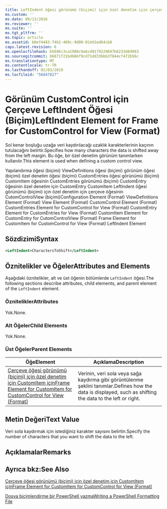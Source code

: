 ```yaml
---
title: LeftIndent öğesi görünümü (biçimi) için özel denetim için çerçeve için | Microsoft Docs
ms.custom: ''
ms.date: 09/13/2016
ms.reviewer: ''
ms.suite: ''
ms.tgt_pltfrm: ''
ms.topic: article
ms.assetid: b0ef4483-74b2-409c-9d00-014d1ed64cb8
caps.latest.revision: 6
ms.openlocfilehash: b5696c3ca1988c9a6cd9179229697b6233d8d993
ms.sourcegitcommit: b6871f21bd666f9cd71dd336bb3f844cf472b56c
ms.translationtype: MT
ms.contentlocale: tr-TR
ms.lasthandoff: 02/03/2019
ms.locfileid: "56847827"
---
```

# <a name="leftindent-element-for-frame-for-customcontrol-for-view-format"></a><span data-ttu-id="3f92b-102">Görünüm CustomControl için Çerçeve LeftIndent Öğesi (Biçim)</span><span class="sxs-lookup"><span data-stu-id="3f92b-102">LeftIndent Element for Frame for CustomControl for View (Format)</span></span>

<span data-ttu-id="3f92b-103">Sol kenar boşluğu uzağa veri kaydırılacağı uzaklık karakterlerinin kaçının tutulacağını belirtir.</span><span class="sxs-lookup"><span data-stu-id="3f92b-103">Specifies how many characters the data is shifted away from the left margin.</span></span> <span data-ttu-id="3f92b-104">Bu öğe, bir özel denetim görünüm tanımlarken kullanılır.</span><span class="sxs-lookup"><span data-stu-id="3f92b-104">This element is used when defining a custom control view.</span></span>

<span data-ttu-id="3f92b-105">Yapılandırma öğesi (biçimi) ViewDefinitions öğesi (biçimi) görünüm öğesi (biçimi) özel denetim öğesi (biçimi) CustomEntries öğesi görünümü (biçimi) CustomItem öğesinin CustomEntries görünümü (biçimi) CustomEntry öğesinin özel denetim için CustomEntry CustomItem LeftIndent öğesi görünümü (biçimi) için özel denetim için çerçeve öğesinin CutomControlView (biçimi)</span><span class="sxs-lookup"><span data-stu-id="3f92b-105">Configuration Element (Format) ViewDefinitions Element (Format) View Element (Format) CustomControl Element (Format) CustomEntries Element for CustomControl for View (Format) CustomEntry Element for CustomEntries for View (Format) CustomItem Element for CustomEntry for CutomControlView (Format) Frame Element for CustomItem for CustomControl for View (Format) LeftIndent Element</span></span>

## <a name="syntax"></a><span data-ttu-id="3f92b-106">Sözdizimi</span><span class="sxs-lookup"><span data-stu-id="3f92b-106">Syntax</span></span>

```xml
<LeftIndent>CharactersToShift</LeftIndent>
```

## <a name="attributes-and-elements"></a><span data-ttu-id="3f92b-107">Öznitelikler ve Öğeler</span><span class="sxs-lookup"><span data-stu-id="3f92b-107">Attributes and Elements</span></span>

<span data-ttu-id="3f92b-108">Aşağıdaki öznitelikler, alt ve üst öğenin bölümlerde `LeftIndent` öğesi.</span><span class="sxs-lookup"><span data-stu-id="3f92b-108">The following sections describe attributes, child elements, and parent element of the `LeftIndent` element.</span></span>

### <a name="attributes"></a><span data-ttu-id="3f92b-109">Öznitelikler</span><span class="sxs-lookup"><span data-stu-id="3f92b-109">Attributes</span></span>

<span data-ttu-id="3f92b-110">Yok.</span><span class="sxs-lookup"><span data-stu-id="3f92b-110">None.</span></span>

### <a name="child-elements"></a><span data-ttu-id="3f92b-111">Alt Öğeler</span><span class="sxs-lookup"><span data-stu-id="3f92b-111">Child Elements</span></span>

<span data-ttu-id="3f92b-112">Yok.</span><span class="sxs-lookup"><span data-stu-id="3f92b-112">None.</span></span>

### <a name="parent-elements"></a><span data-ttu-id="3f92b-113">Üst Öğeler</span><span class="sxs-lookup"><span data-stu-id="3f92b-113">Parent Elements</span></span>

|<span data-ttu-id="3f92b-114">Öğe</span><span class="sxs-lookup"><span data-stu-id="3f92b-114">Element</span></span>|<span data-ttu-id="3f92b-115">Açıklama</span><span class="sxs-lookup"><span data-stu-id="3f92b-115">Description</span></span>|
|-------------|-----------------|
|[<span data-ttu-id="3f92b-116">Çerçeve öğesi görünümü (biçimi) için özel denetim için CustomItem için</span><span class="sxs-lookup"><span data-stu-id="3f92b-116">Frame Element for CustomItem for CustomControl for View (Format)</span></span>](./frame-element-for-customitem-for-customcontrol-for-view-format.md)|<span data-ttu-id="3f92b-117">Verinin, veri sola veya sağa kaydırma gibi görüntülenme şeklini tanımlar.</span><span class="sxs-lookup"><span data-stu-id="3f92b-117">Defines how the data is displayed, such as shifting the data to the left or right.</span></span>|

## <a name="text-value"></a><span data-ttu-id="3f92b-118">Metin Değeri</span><span class="sxs-lookup"><span data-stu-id="3f92b-118">Text Value</span></span>

<span data-ttu-id="3f92b-119">Veri sola kaydırmak için istediğiniz karakter sayısını belirtin.</span><span class="sxs-lookup"><span data-stu-id="3f92b-119">Specify the number of characters that you want to shift the data to the left.</span></span>

## <a name="remarks"></a><span data-ttu-id="3f92b-120">Açıklamalar</span><span class="sxs-lookup"><span data-stu-id="3f92b-120">Remarks</span></span>

## <a name="see-also"></a><span data-ttu-id="3f92b-121">Ayrıca bkz:</span><span class="sxs-lookup"><span data-stu-id="3f92b-121">See Also</span></span>

[<span data-ttu-id="3f92b-122">Çerçeve öğesi görünümü (biçimi) için özel denetim için CustomItem için</span><span class="sxs-lookup"><span data-stu-id="3f92b-122">Frame Element for CustomItem for CustomControl for View (Format)</span></span>](./frame-element-for-customitem-for-customcontrol-for-view-format.md)

[<span data-ttu-id="3f92b-123">Dosya biçimlendirme bir PowerShell yazma</span><span class="sxs-lookup"><span data-stu-id="3f92b-123">Writing a PowerShell Formatting File</span></span>](./writing-a-powershell-formatting-file.md)
